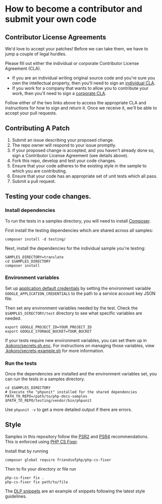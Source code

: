 # How to become a contributor and submit your own code

## Contributor License Agreements

We'd love to accept your patches! Before we can take them, we
have to jump a couple of legal hurdles.

Please fill out either the individual or corporate Contributor License Agreement
(CLA).

- If you are an individual writing original source code and you're sure you
  own the intellectual property, then you'll need to sign an
  [individual CLA](https://developers.google.com/open-source/cla/individual).
- If you work for a company that wants to allow you to contribute your work,
  then you'll need to sign a
  [corporate CLA](https://developers.google.com/open-source/cla/corporate).

Follow either of the two links above to access the appropriate CLA and
instructions for how to sign and return it. Once we receive it, we'll be able to
accept your pull requests.

## Contributing A Patch

1. Submit an issue describing your proposed change.
1. The repo owner will respond to your issue promptly.
1. If your proposed change is accepted, and you haven't already done so, sign a
   Contributor License Agreement (see details above).
1. Fork this repo, develop and test your code changes.
1. Ensure that your code adheres to the existing style in the sample to which
   you are contributing.
1. Ensure that your code has an appropriate set of unit tests which all pass.
1. Submit a pull request.

## Testing your code changes.

### Install dependencies

To run the tests in a samples directory, you will need to install
[Composer](http://getcomposer.org/doc/00-intro.md).

First install the testing dependencies which are shared across all samples:

```
composer install -d testing/
```

Next, install the dependencies for the individual sample you're testing:

```
SAMPLES_DIRECTORY=translate
cd $SAMPLES_DIRECTORY
composer install
```

### Environment variables

Set up [application default credentials](https://cloud.google.com/docs/authentication/getting-started)
by setting the environment variable `GOOGLE_APPLICATION_CREDENTIALS` to the path to a service
account key JSON file.

Then set any environment variables needed by the test. Check the
`$SAMPLES_DIRECTORY/test` directory to see what specific variables are needed.

```
export GOOGLE_PROJECT_ID=YOUR_PROJECT_ID
export GOOGLE_STORAGE_BUCKET=YOUR_BUCKET
```

If your tests require new environment variables, you can set them up in
[.kokoro/secrets.sh.enc](.kokoro/secrets.sh.enc). For instructions on managing those variables,
view [.kokoro/secrets-example.sh](.kokoro/secrets-example.sh) for more information.

### Run the tests

Once the dependencies are installed and the environment variables set, you can run the
tests in a samples directory.

```
cd $SAMPLES_DIRECTORY
# Execute the "phpunit" installed for the shared dependencies
PATH_TO_REPO=/path/to/php-docs-samples
$PATH_TO_REPO/testing/vendor/bin/phpunit
```

Use `phpunit -v` to get a more detailed output if there are errors.

## Style

Samples in this repository follow the [PSR2][psr2] and [PSR4][psr4]
recommendations. This is enforced using [PHP CS Fixer][php-cs-fixer].

Install that by running

```
composer global require friendsofphp/php-cs-fixer
```

Then to fix your directory or file run

```
php-cs-fixer fix .
php-cs-fixer fix path/to/file
```

The [DLP snippets](https://github.com/GoogleCloudPlatform/php-docs-samples/tree/master/dlp) are an example of snippets following the latest style guidelines.

[psr2]: http://www.php-fig.org/psr/psr-2/
[psr4]: http://www.php-fig.org/psr/psr-4/
[php-cs-fixer]: https://github.com/FriendsOfPHP/PHP-CS-Fixer

